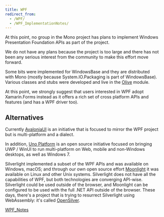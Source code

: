 ```yaml
---
title: WPF
redirect_from:
  - /WPF/
  - /WPF_ImplementationNotes/
---
```


At this point, no group in the Mono project has plans to implement Windows Presentation Foundation APIs as part of the project.

We do not have any plans because the project is too large and there has not been any serious interest from the community to make this effort move forward.

Some bits were implemented for WindowsBase and they are distributed with Mono (mostly because System.IO.Packaging is part of WindowsBase). Various classes and stubs were developed and live in the [Olive](/archived/olive) module.

At this point, we strongly suggest that users interested in WPF adopt Xamarin.Forms instead as it offers a rich set of cross platform APIs and features (and has a WPF driver too).

## Alternatives

Currently [AvaloniaUI](https://avaloniaui.net/) is an initiative that is focused to mirror the WPF project but is multi-platform and a dialect.

In addition, [Uno Platform](https://github.com/unoplatform/uno) is an open source initiative focused on bringing UWP / WinUI to run multi-platform on Web, mobile and non-Windows desktops, as well as Windows 7.

Silverlight implemented a subset of the WPF APIs and was available on Windows, macOS; and through our own open source effort [Moonlight](/docs/web/moonlight/) it was available on Linux and other Unix systems. Silverlight does not have all the capabilities of WPF, but both technologies are converging API-wise. Silverlight could be used outside of the browser, and Moonlight can be configured to be used with the full .NET API outside of the browser. These days, there's a project that is trying to resurrect Silverlight using WebAssembly: it's called [OpenSilver](https://opensilver.net/).

[WPF_Notes](/docs/gui/wpf/)
